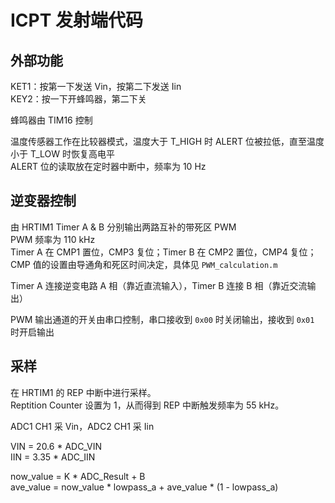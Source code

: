 # ICPT 发射端代码
## 外部功能

KET1：按第一下发送 Vin，按第二下发送 Iin  
KEY2：按一下开蜂鸣器，第二下关

蜂鸣器由 TIM16 控制

温度传感器工作在比较器模式，温度大于 T_HIGH 时 ALERT 位被拉低，直至温度小于 T_LOW 时恢复高电平  
ALERT 位的读取放在定时器中断中，频率为 10 Hz

## 逆变器控制

由 HRTIM1 Timer A & B 分别输出两路互补的带死区 PWM  
PWM 频率为 110 kHz  
Timer A 在 CMP1 置位，CMP3 复位；Timer B 在 CMP2 置位，CMP4 复位；CMP 值的设置由导通角和死区时间决定，具体见 `PWM_calculation.m`

Timer A 连接逆变电路 A 相（靠近直流输入），Timer B 连接 B 相（靠近交流输出）

PWM 输出通道的开关由串口控制，串口接收到 `0x00` 时关闭输出，接收到 `0x01` 时开启输出

## 采样

在 HRTIM1 的 REP 中断中进行采样。  
Reptition Counter 设置为 1，从而得到 REP 中断触发频率为 55 kHz。

ADC1 CH1 采 Vin，ADC2 CH1 采 Iin

VIN = 20.6 * ADC_VIN  
IIN = 3.35 * ADC_IIN

now_value = K * ADC_Result + B  
ave_value = now_value * lowpass_a + ave_value * (1 - lowpass_a)